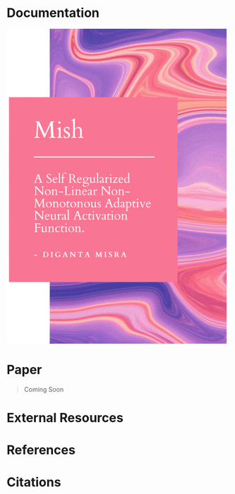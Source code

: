 # Documentation

![Alt Text](readme.gif)

# Paper

> Coming Soon

# External Resources

# References

# Citations
